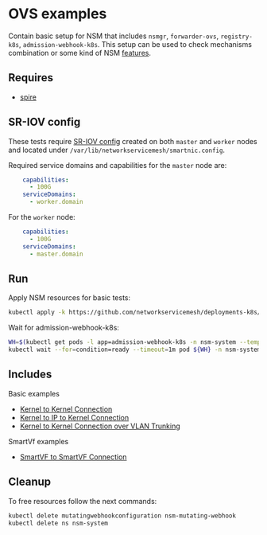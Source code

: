 # OVS examples

Contain basic setup for NSM that includes `nsmgr`, `forwarder-ovs`, `registry-k8s`, `admission-webhook-k8s`. This setup can be used to check mechanisms combination or some kind of NSM [features](../features).

## Requires

- [spire](../spire/single_cluster)

## SR-IOV config

These tests require [SR-IOV config](../../doc/SRIOV_config.md) created on both `master` and `worker` nodes and located
under `/var/lib/networkservicemesh/smartnic.config`.

Required service domains and capabilities for the `master` node are:
```yaml
    capabilities:
      - 100G
    serviceDomains:
      - worker.domain
```
For the `worker` node:
```yaml
    capabilities:
      - 100G
    serviceDomains:
      - master.domain
```

## Run

Apply NSM resources for basic tests:

```bash
kubectl apply -k https://github.com/networkservicemesh/deployments-k8s/examples/ovs?ref=880da41cf9a4563a280ed0dca81546698619a15a
```

Wait for admission-webhook-k8s:

```bash
WH=$(kubectl get pods -l app=admission-webhook-k8s -n nsm-system --template '{{range .items}}{{.metadata.name}}{{"\n"}}{{end}}')
kubectl wait --for=condition=ready --timeout=1m pod ${WH} -n nsm-system
```

## Includes

Basic examples

- [Kernel to Kernel Connection](../use-cases/Kernel2Kernel)
- [Kernel to IP to Kernel Connection](../use-cases/Kernel2IP2Kernel)
- [Kernel to Kernel Connection over VLAN Trunking](../use-cases/Kernel2KernelVLAN)

SmartVf examples

- [SmartVF to SmartVF Connection](../use-cases/SmartVF2SmartVF)

## Cleanup

To free resources follow the next commands:

```bash
kubectl delete mutatingwebhookconfiguration nsm-mutating-webhook
kubectl delete ns nsm-system
```
